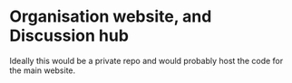 # Organisation website, and Discussion hub

Ideally this would be a private repo and would probably host the code for the main website.
